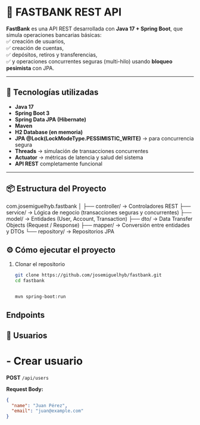 # 🚀 FASTBANK REST API

**FastBank** es una API REST desarrollada con **Java 17 + Spring Boot**, que simula operaciones bancarias básicas:  
✅ creación de usuarios,  
✅ creación de cuentas,  
✅ depósitos, retiros y transferencias,  
✅ y operaciones concurrentes seguras (multi-hilo) usando **bloqueo pesimista** con JPA.

---

## 🧩 Tecnologías utilizadas

- **Java 17**
- **Spring Boot 3**
- **Spring Data JPA (Hibernate)**
- **Maven**
- **H2 Database (en memoria)**
- **JPA @Lock(LockModeType.PESSIMISTIC_WRITE)** → para concurrencia segura
- **Threads** → simulación de transacciones concurrentes
- **Actuator** → métricas de latencia y salud del sistema
- **API REST** completamente funcional

---

## 📦 Estructura del Proyecto
com.josemiguelhyb.fastbank
│
├── controller/ → Controladores REST
├── service/ → Lógica de negocio (transacciones seguras y concurrentes)
├── model/ → Entidades (User, Account, Transaction)
├── dto/ → Data Transfer Objects (Request / Response)
├── mapper/ → Conversión entre entidades y DTOs
└── repository/ → Repositorios JPA

## ⚙️ Cómo ejecutar el proyecto

1. Clonar el repositorio  
   ```bash
   git clone https://github.com/josemiguelhyb/fastbank.git
   cd fastbank


   mvn spring-boot:run


## Endpoints

## 👤 Usuarios
# - Crear usuario
**POST** `/api/users`

**Request Body:**
```json
{
  "name": "Juan Pérez",
  "email": "juan@example.com"
}

